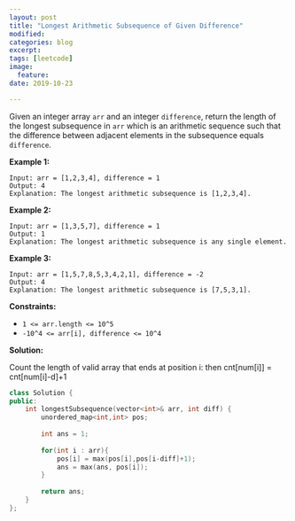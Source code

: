 ```yaml
---
layout: post
title: "Longest Arithmetic Subsequence of Given Difference"
modified:
categories: blog
excerpt:
tags: [leetcode]
image:
  feature:
date: 2019-10-23

---
```


Given an integer array `arr` and an integer `difference`, return the length of the longest subsequence in `arr` which is an arithmetic sequence such that the difference between adjacent elements in the subsequence equals `difference`.

 

**Example 1:**

```
Input: arr = [1,2,3,4], difference = 1
Output: 4
Explanation: The longest arithmetic subsequence is [1,2,3,4].
```

**Example 2:**

```
Input: arr = [1,3,5,7], difference = 1
Output: 1
Explanation: The longest arithmetic subsequence is any single element.
```

**Example 3:**

```
Input: arr = [1,5,7,8,5,3,4,2,1], difference = -2
Output: 4
Explanation: The longest arithmetic subsequence is [7,5,3,1].
```

 

**Constraints:**

- `1 <= arr.length <= 10^5`
- `-10^4 <= arr[i], difference <= 10^4`



**Solution:**

Count the length of valid array that ends at position i: then cnt[num[i]] = cnt[num[i]-d]+1

```c++
class Solution {
public:
    int longestSubsequence(vector<int>& arr, int diff) {
        unordered_map<int,int> pos;
        
        int ans = 1;
        
        for(int i : arr){
            pos[i] = max(pos[i],pos[i-diff]+1);
            ans = max(ans, pos[i]); 
        }
        
        return ans;
    }
};
```

